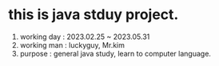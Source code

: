 # this is java stduy project.

1. working day : 2023.02.25 ~ 2023.05.31
2. working man : luckyguy, Mr.kim
3. purpose : general java study, learn to computer language.
